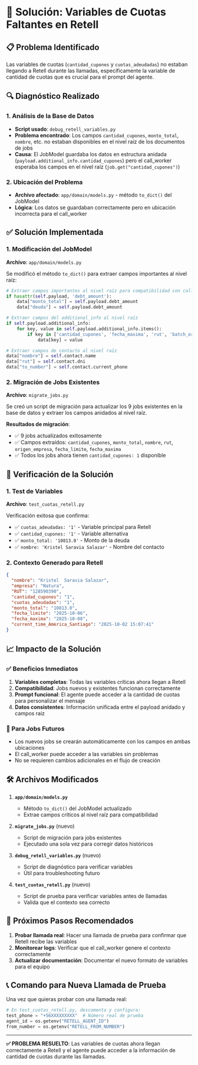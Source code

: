 # 🔧 Solución: Variables de Cuotas Faltantes en Retell

## 📋 Problema Identificado

Las variables de cuotas (`cantidad_cupones` y `cuotas_adeudadas`) no estaban llegando a Retell durante las llamadas, específicamente la variable de cantidad de cuotas que es crucial para el prompt del agente.

## 🔍 Diagnóstico Realizado

### 1. Análisis de la Base de Datos
- **Script usado**: `debug_retell_variables.py`
- **Problema encontrado**: Los campos `cantidad_cupones`, `monto_total`, `nombre`, etc. no estaban disponibles en el nivel raíz de los documentos de jobs
- **Causa**: El JobModel guardaba los datos en estructura anidada (`payload.additional_info.cantidad_cupones`) pero el call_worker esperaba los campos en el nivel raíz (`job.get("cantidad_cupones")`)

### 2. Ubicación del Problema
- **Archivo afectado**: `app/domain/models.py` - método `to_dict()` del JobModel
- **Lógica**: Los datos se guardaban correctamente pero en ubicación incorrecta para el call_worker

## ✅ Solución Implementada

### 1. Modificación del JobModel
**Archivo**: `app/domain/models.py`

Se modificó el método `to_dict()` para extraer campos importantes al nivel raíz:

```python
# Extraer campos importantes al nivel raíz para compatibilidad con call_worker
if hasattr(self.payload, 'debt_amount'):
    data["monto_total"] = self.payload.debt_amount
    data["deuda"] = self.payload.debt_amount

# Extraer campos del additional_info al nivel raíz
if self.payload.additional_info:
    for key, value in self.payload.additional_info.items():
        if key in ['cantidad_cupones', 'fecha_maxima', 'rut', 'batch_origen']:
            data[key] = value

# Extraer campos de contacto al nivel raíz
data["nombre"] = self.contact.name
data["rut"] = self.contact.dni
data["to_number"] = self.contact.current_phone
```

### 2. Migración de Jobs Existentes
**Archivo**: `migrate_jobs.py`

Se creó un script de migración para actualizar los 9 jobs existentes en la base de datos y extraer los campos anidados al nivel raíz.

**Resultados de migración**:
- ✅ 9 jobs actualizados exitosamente
- ✅ Campos extraídos: `cantidad_cupones`, `monto_total`, `nombre`, `rut`, `origen_empresa`, `fecha_limite`, `fecha_maxima`
- ✅ Todos los jobs ahora tienen `cantidad_cupones: 1` disponible

## 🧪 Verificación de la Solución

### 1. Test de Variables
**Archivo**: `test_cuotas_retell.py`

Verificación exitosa que confirma:
- ✅ `cuotas_adeudadas: '1'` - Variable principal para Retell
- ✅ `cantidad_cupones: '1'` - Variable alternativa
- ✅ `monto_total: '10813.0'` - Monto de la deuda
- ✅ `nombre: 'Kristel Saravia Salazar'` - Nombre del contacto

### 2. Contexto Generado para Retell
```json
{
  "nombre": "Kristel  Saravia Salazar",
  "empresa": "Natura", 
  "RUT": "128590390",
  "cantidad_cupones": "1",
  "cuotas_adeudadas": "1",
  "monto_total": "10813.0",
  "fecha_limite": "2025-10-06",
  "fecha_maxima": "2025-10-08",
  "current_time_America_Santiago": "2025-10-02 15:07:41"
}
```

## 📈 Impacto de la Solución

### ✅ Beneficios Inmediatos
1. **Variables completas**: Todas las variables críticas ahora llegan a Retell
2. **Compatibilidad**: Jobs nuevos y existentes funcionan correctamente
3. **Prompt funcional**: El agente puede acceder a la cantidad de cuotas para personalizar el mensaje
4. **Datos consistentes**: Información unificada entre el payload anidado y campos raíz

### 🔄 Para Jobs Futuros
- Los nuevos jobs se crearán automáticamente con los campos en ambas ubicaciones
- El call_worker puede acceder a las variables sin problemas
- No se requieren cambios adicionales en el flujo de creación

## 🛠️ Archivos Modificados

1. **`app/domain/models.py`**
   - Método `to_dict()` del JobModel actualizado
   - Extrae campos críticos al nivel raíz para compatibilidad

2. **`migrate_jobs.py`** (nuevo)
   - Script de migración para jobs existentes
   - Ejecutado una sola vez para corregir datos históricos

3. **`debug_retell_variables.py`** (nuevo)
   - Script de diagnóstico para verificar variables
   - Útil para troubleshooting futuro

4. **`test_cuotas_retell.py`** (nuevo)
   - Script de prueba para verificar variables antes de llamadas
   - Valida que el contexto sea correcto

## 🎯 Próximos Pasos Recomendados

1. **Probar llamada real**: Hacer una llamada de prueba para confirmar que Retell recibe las variables
2. **Monitorear logs**: Verificar que el call_worker genere el contexto correctamente
3. **Actualizar documentación**: Documentar el nuevo formato de variables para el equipo

## 📞 Comando para Nueva Llamada de Prueba

Una vez que quieras probar con una llamada real:

```python
# En test_cuotas_retell.py, descomenta y configura:
test_phone = "+56XXXXXXXXX"  # Número real de prueba
agent_id = os.getenv("RETELL_AGENT_ID")
from_number = os.getenv("RETELL_FROM_NUMBER")
```

---

**✅ PROBLEMA RESUELTO**: Las variables de cuotas ahora llegan correctamente a Retell y el agente puede acceder a la información de cantidad de cuotas durante las llamadas.